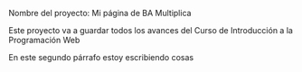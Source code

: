 Nombre del proyecto: Mi página de BA Multiplica

Este proyecto va a guardar todos los avances del Curso de Introducción a la Programación Web

En este segundo párrafo estoy escribiendo cosas
